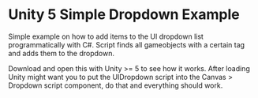 # Unity 5 Simple Dropdown Example

Simple example on how to add items to the UI dropdown list programmatically with C#. Script finds all gameobjects with a certain tag and adds them to the dropdown.

Download and open this with Unity >= 5 to see how it works. After loading Unity might want you to put the UIDropdown script into the Canvas > Dropdown script component, do that and everything should work.